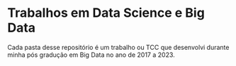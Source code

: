 
# Trabalhos em Data Science e Big Data

Cada pasta desse repositório é um trabalho ou TCC que desenvolvi durante minha pós gradução em Big Data no ano de 2017 a 2023.
